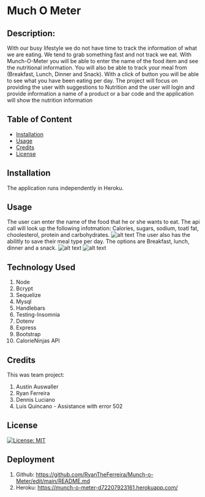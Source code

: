 # Much O Meter

## Description:
With our busy lifestyle we do not have time to track the information of what we are eating. We tend to grab something fast and not track we eat.
With Munch-O-Meter you will be able to enter the name of the food item and see the nutritional information. 
You will also be able to track your meal from (Breakfast, Lunch, Dinner and Snack). With a click of button you will be able to see what you have been eating per day. 
The project will focus on providing the user with suggestions to Nutrition and the user will login and provide information a name of a product or a bar code and the application will show the nutrition information

## Table of Content
- [Installation](#installation)
- [Usage](#usage)
- [Credits](#credits)
- [License](#license)

## Installation
The application runs independently in Heroku. 
## Usage

 The user can enter the name of the food that he or she wants to eat. The api call will look up the following infotmation:
 Calories, sugars, sodium, toatl fat, choolesterol, protein and carbohydrates. 
 ![alt text](./public/image/Name%20searh%20and%20meal.jpg)
 The user also has the abilitly to save their meal type per day. The options are Breakfast, lunch, dinner and a snack. 
 ![alt text](./public/image/Nutrition%20image.jpg)
 ![alt text](./public/image/Meal%20type.jpg)

## Technology Used
1. Node
2. Bcrypt 
3. Sequelize 
4. Mysql 
5. Handlebars 
6. Testing-Insomnia 
7. Dotenv
8. Express
9. Bootstrap
10. CalorieNinjas API

 ## Credits
 This was team project:
 1. Austin Auswaller
 2. Ryan Ferreira
 3. Dennis Luciano
 4. Luis Quincano - Assistance with error 502

 ## License
 
 [![License: MIT](https://img.shields.io/badge/License-MIT-yellow.svg)](https://opensource.org/licenses/MIT)

## Deployment
1. Github: https://github.com/RyanTheFerreira/Munch-o-Meter/edit/main/README.md
2. Heroku: https://munch-o-meter-d72207923161.herokuapp.com/
